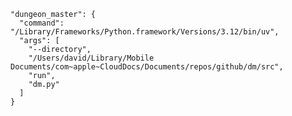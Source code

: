     "dungeon_master": {
      "command": "/Library/Frameworks/Python.framework/Versions/3.12/bin/uv",
      "args": [
        "--directory",
        "/Users/david/Library/Mobile Documents/com~apple~CloudDocs/Documents/repos/github/dm/src",
        "run",
        "dm.py"
      ]
    }